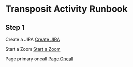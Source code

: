 # Transposit Activity Runbook

## Step 1

Create a JIRA
[Create JIRA](https://console.transposit.com/mc/t/transposit-eng/actions/create_jira)

Start a Zoom
[Start a Zoom](https://console.transposit.com/mc/t/transposit-eng/actions/start_a_zoom)

Page primary oncall
[Page Oncall](https://console.transposit.com/mc/t/transposit-eng/actions/page_oncall)